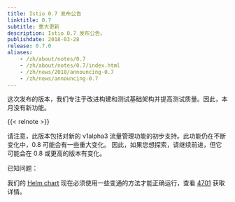 ```yaml
---
title: Istio 0.7 发布公告
linktitle: 0.7
subtitle: 重大更新
description: Istio 0.7 发布公告。
publishdate: 2018-03-28
release: 0.7.0
aliases:
    - /zh/about/notes/0.7
    - /zh/about/notes/0.7/index.html
    - /zh/news/2018/announcing-0.7
    - /zh/news/announcing-0.7
---
```


这次发布的版本，我们专注于改进构建和测试基础架构并提高测试质量。因此，本月没有新功能。

{{< relnote >}}

请注意，此版本包括对新的 v1alpha3 流量管理功能的初步支持。此功能仍在不断变化中，0.8 可能会有一些重大变化。
因此，如果您想探索，请继续前进，但它可能会在 0.8 或更高的版本有变化。

已知问题：

我们的 [Helm chart](/zh/docs/setup/install/helm) 现在必须使用一些变通的方法才能正确运行，查看 [4701](https://github.com/istio/istio/issues/4701) 获取详情。
